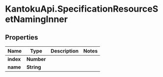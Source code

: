 # KantokuApi.SpecificationResourceSetNamingInner

## Properties

Name | Type | Description | Notes
------------ | ------------- | ------------- | -------------
**index** | **Number** |  | 
**name** | **String** |  | 


